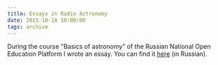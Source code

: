 ```yaml
---
title: Essays in Radio Astronomy
date: 2015-10-18 10:00:00
tags: archive
---
```


During the course "Basics of astronomy" of the Russian National Open Education Platform I wrote an essay. You can find it [here](https://medium.com/russian/%D1%80%D0%B0%D0%B4%D0%B8%D0%BE%D0%B0%D1%81%D1%82%D1%80%D0%BE%D0%BD%D0%BE%D0%BC%D0%B8%D1%8F-%D0%BD%D0%B0-%D0%B7%D0%B5%D0%BC%D0%BB%D0%B5-%D0%BD%D0%B0-%D0%BB%D1%83%D0%BD%D0%B5-%D0%B8-%D0%B2-%D0%BA%D0%BE%D1%81%D0%BC%D0%BE%D1%81%D0%B5-6ba8c7b49d6d) (in Russian).
